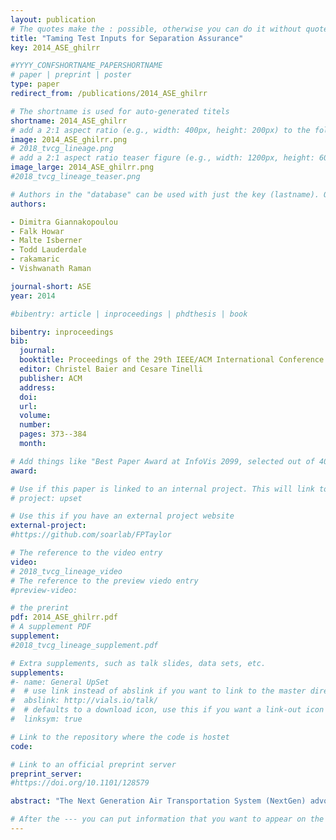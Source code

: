 ```yaml
---
layout: publication
# The quotes make the : possible, otherwise you can do it without quotes
title: "Taming Test Inputs for Separation Assurance"
key: 2014_ASE_ghilrr

#YYYY_CONFSHORTNAME_PAPERSHORTNAME
# paper | preprint | poster
type: paper
redirect_from: /publications/2014_ASE_ghilrr

# The shortname is used for auto-generated titels
shortname: 2014_ASE_ghilrr
# add a 2:1 aspect ratio (e.g., width: 400px, height: 200px) to the folder /assets/images/papers/
image: 2014_ASE_ghilrr.png
# 2018_tvcg_lineage.png
# add a 2:1 aspect ratio teaser figure (e.g., width: 1200px, height: 600px) to the folder /assets/images/papers/
image_large: 2014_ASE_ghilrr.png
#2018_tvcg_lineage_teaser.png

# Authors in the "database" can be used with just the key (lastname). Others can be written properly.
authors:

- Dimitra Giannakopoulou
- Falk Howar
- Malte Isberner
- Todd Lauderdale
- rakamaric
- Vishwanath Raman

journal-short: ASE
year: 2014

#bibentry: article | inproceedings | phdthesis | book

bibentry: inproceedings
bib:
  journal:
  booktitle: Proceedings of the 29th IEEE/ACM International Conference on Automated Software Engineering (ASE)
  editor: Christel Baier and Cesare Tinelli
  publisher: ACM
  address: 
  doi:
  url: 
  volume:
  number: 
  pages: 373--384
  month: 

# Add things like "Best Paper Award at InfoVis 2099, selected out of 4000 submissions"
award:

# Use if this paper is linked to an internal project. This will link to the project site
# project: upset

# Use this if you have an external project website
external-project: 
#https://github.com/soarlab/FPTaylor

# The reference to the video entry
video:
# 2018_tvcg_lineage_video
# The reference to the preview viedo entry
#preview-video:

# the prerint
pdf: 2014_ASE_ghilrr.pdf
# A supplement PDF
supplement: 
#2018_tvcg_lineage_supplement.pdf

# Extra supplements, such as talk slides, data sets, etc.
supplements:
#- name: General UpSet
#  # use link instead of abslink if you want to link to the master directory
#  abslink: http://vials.io/talk/
#  # defaults to a download icon, use this if you want a link-out icon
#  linksym: true

# Link to the repository where the code is hostet
code: 

# Link to an official preprint server
preprint_server: 
#https://doi.org/10.1101/128579

abstract: "The Next Generation Air Transportation System (NextGen) advocates the use of innovative algorithms and software to address the increasing load on air-traffic control. AutoResolver is a large, complex NextGen component that provides separation assurance between multiple airplanes up to 20 minutes ahead of time. Our work targets the development of a light-weight, automated testing environment for AutoResolver. The input space of AutoResolver consists of airplane trajectories, each trajectory being a sequence of hundreds of points in the three-dimensional space. Generating meaningful test cases for AutoResolver that cover its behavioral space to a satisfactory degree is a major challenge. We discuss how we tamed this input space to make it amenable to test case generation techniques, as well as how we developed and validated an extensible testing environment around AutoResolver."

# After the --- you can put information that you want to appear on the website using markdown formatting or HTML. A good example are acknowledgements, extra references, an erratum, etc.
---
```


